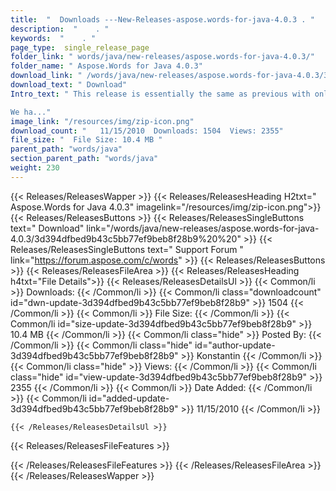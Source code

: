 ```yaml
---
title:  "  Downloads ---New-Releases-aspose.words-for-java-4.0.3 . " 
description:  "    . " 
keywords:  "    . " 
page_type:  single_release_page
folder_link: " words/java/new-releases/aspose.words-for-java-4.0.3/"
folder_name: " Aspose.Words for Java 4.0.3"
download_link: " /words/java/new-releases/aspose.words-for-java-4.0.3/3d394dfbed9b43c5bb77ef9beb8f28b9"
download_text: " Download"
Intro_text: " This release is essentially the same as previous with only two changes:

We ha..."
image_link: "/resources/img/zip-icon.png"
download_count: "   11/15/2010  Downloads: 1504  Views: 2355"
file_size: "  File Size: 10.4 MB "
parent_path: "words/java"
section_parent_path: "words/java"
weight: 230
---
```


{{< Releases/ReleasesWapper >}}
  {{< Releases/ReleasesHeading H2txt=" Aspose.Words for Java 4.0.3" imagelink="/resources/img/zip-icon.png">}}
  {{< Releases/ReleasesButtons >}}
    {{< Releases/ReleasesSingleButtons text=" Download" link="/words/java/new-releases/aspose.words-for-java-4.0.3/3d394dfbed9b43c5bb77ef9beb8f28b9%20%20" >}}
    {{< Releases/ReleasesSingleButtons text=" Support Forum " link="https://forum.aspose.com/c/words" >}}
  {{< Releases/ReleasesButtons >}}
  {{< Releases/ReleasesFileArea >}}
    {{< Releases/ReleasesHeading h4txt="File Details">}}
    {{< Releases/ReleasesDetailsUl >}}
            {{< Common/li  >}} Downloads: {{< /Common/li >}} 
      {{< Common/li class="downloadcount" id="dwn-update-3d394dfbed9b43c5bb77ef9beb8f28b9" >}} 1504 {{< /Common/li >}} 
      {{< Common/li  >}} File Size: {{< /Common/li >}} 
      {{< Common/li id="size-update-3d394dfbed9b43c5bb77ef9beb8f28b9" >}} 10.4 MB {{< /Common/li >}} 
      {{< Common/li  class="hide" >}} Posted By: {{< /Common/li >}} 
      {{< Common/li class="hide" id="author-update-3d394dfbed9b43c5bb77ef9beb8f28b9" >}} Konstantin {{< /Common/li >}} 
      {{< Common/li class="hide"  >}} Views: {{< /Common/li >}} 
      {{< Common/li class="hide" id="view-update-3d394dfbed9b43c5bb77ef9beb8f28b9" >}} 2355 {{< /Common/li >}} 
      {{< Common/li  >}} Date Added: {{< /Common/li >}} 
      {{< Common/li id="added-update-3d394dfbed9b43c5bb77ef9beb8f28b9" >}} 11/15/2010 {{< /Common/li >}} 

    {{< /Releases/ReleasesDetailsUl >}}

  {{< Releases/ReleasesFileFeatures >}}
      
  {{< /Releases/ReleasesFileFeatures >}}
 {{< /Releases/ReleasesFileArea >}}
{{< /Releases/ReleasesWapper >}}


